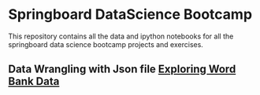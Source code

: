 # Springboard DataScience Bootcamp

This repository contains all the data and ipython notebooks for all the springboard data science bootcamp projects and exercises. 

## Data Wrangling with Json file [Exploring Word Bank Data](https://github.com/phoenixdeng2012/Springboard-DataScience-Bootcamp/blob/master/data_wrangling_json/sliderule_dsi_json_exercise.ipynb)
